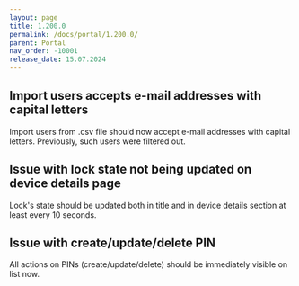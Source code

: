 ```yaml
---
layout: page
title: 1.200.0
permalink: /docs/portal/1.200.0/
parent: Portal
nav_order: -10001
release_date: 15.07.2024
---
```


## Import users accepts e-mail addresses with capital letters
Import users from .csv file should now accept e-mail addresses with capital letters. Previously, such users were filtered out.

## Issue with lock state not being updated on device details page
Lock's state should be updated both in title and in device details section at least every 10 seconds.

## Issue with create/update/delete PIN
All actions on PINs (create/update/delete) should be immediately visible on list now.
